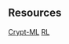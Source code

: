 

## Resources
[Crypt-ML](http://peterzhang.me/resources/cryptml)
[RL](http://peterzhang.me/resources/rl)


